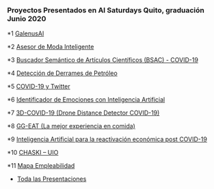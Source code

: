 ### Proyectos Presentados en AI Saturdays Quito, graduación Junio 2020


*1 [GalenusAI](https://github.com/AI6-UIO/Galenus-AI)

*2 [Asesor de Moda Inteligente]()

*3 [Buscador Semántico de Artículos Científicos (BSAC) - COVID-19]()

*4 [Detección de Derrames de Petróleo]() 

*5 [COVID-19 y Twitter]()

*6 [Identificador de Emociones con Inteligencia Artificial]() 

*7 [3D-COVID-19 (Drone Distance Detector COVID-19)]()

*8 [GG-EAT (La mejor experiencia en comida)]()

*9 [Inteligencia Artificial para la reactivación económica post COVID-19]()

*10 [CHASKI – UIO]()

*11 [Mapa Empleabilidad]()


* [Toda las Presentaciones](https://github.com/AI6-UIO/Saturdays-AI-2nd-Presentaciones.git)

